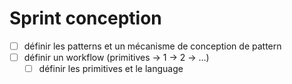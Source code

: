 # Sprint conception

  - [ ] définir les patterns et un mécanisme de conception de pattern
  - [ ] définir un workflow (primitives ->  1 -> 2 -> ...)
     - [ ] définir les primitives et le language
